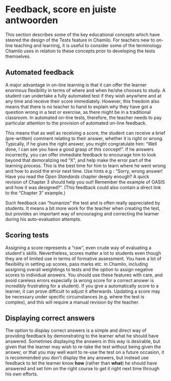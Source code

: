 # Feedback, score en juiste antwoorden

This section describes some of the key educational concepts which have steered the design of the Tests feature in Chamilo. For teachers new to on-line teaching and learning, it is useful to consider some of the terminology Chamilo uses in relation to these concepts prior to developing the tests themselves.

## Automated feedback <a id="automated-feedback"></a>

A major advantage in on-line learning is that it can offer the learner enormous flexibility in terms of where and when he/she chooses to study. A student can undertake a fully automated test if they wish anywhere and at any time and receive their score immediately. However, this freedom also means that there is no teacher to hand to explain why they have got a question wrong in a test or exercise, as there might be in a traditional classroom. In automated on-line tests, therefore, the teacher needs to pay particular attention to the provision of automated on-line feedback.

This means that as well as receiving a score, the student can receive a brief \(pre-written\) comment relating to their answer, whether it is right or wrong. Typically, if he gives the right answer, you might congratulate him: “Well done, I can see you have a good grasp of this concept!”. If he answers incorrectly, you can offer immediate feedback to encourage him to look beyond that demoralizing red “X”, and help make the error part of the learning process. This is the best time for him to learn where he went wrong and how to avoid the error next time. Use hints e.g : “Sorry, wrong answer! Have you read the _Open Standards_ chapter deeply enough? A quick revision of Chapter 3 should help you out! Remember the example of OASIS and how it was designed?”. \(This feedback could also contain a direct link to the “Chapter 3” example.\)

Such feedback can “humanize” the test and is often really appreciated by students. It means a bit more work for the teacher when creating the test, but provides an important way of encouraging and correcting the learner during his auto-evaluation attempts.

## Scoring tests <a id="scoring-tests"></a>

Assigning a score represents a “raw”, even crude way of evaluating a student's skills. Nevertheless, scores matter a lot to students even though they are of limited use in terms of formative assessment. You have a lot of flexibility in setting up scores, pass marks etc. in Chamilo, including assigning overall weightings to tests and the option to assign negative scores to individual answers. You should use these features with care, and avoid careless errors especially \(a wrong score for a correct answer is incredibly frustrating for a student\). If you give a automatically score to a learner, it can prove difficult to adjust it afterwards. Updating a score may be necessary under specific circumstances \(e.g. where the test is complex\), and this will require a manual revision by the teacher.

## Displaying correct answers <a id="displaying-correct-answers"></a>

The option to display correct answers is a simple and direct way of providing feedback by demonstrating to the learner what he should have answered. Sometimes displaying the answers in this way is desirable, but given that the learner may wish to re-take the test without being given the answer, or that you may well want to re-use the test on a future occasion, it is recommended you don't display the any answers, but instead use feedback to let the learner know **how** \(rather than **what**\) he should have answered and set him on the right course to get it right next time through his own efforts.

